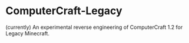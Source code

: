 # ComputerCraft-Legacy
(currently) An experimental reverse engineering of ComputerCraft 1.2 for Legacy Minecraft.
